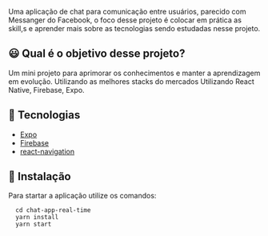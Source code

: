 Uma aplicação de chat para comunicação entre usuários, parecido com Messanger do Facebook, 
o foco desse projeto é colocar em prática as skill,s e aprender mais sobre as tecnologias sendo estudadas nesse projeto.

## :smiley: Qual é o objetivo desse projeto?
Um mini projeto para aprimorar os conhecimentos e manter a aprendizagem em evolução. Utilizando as melhores stacks do mercados
Utilizando React Native, Firebase, Expo.

## :rocket: Tecnologias
- [Expo](https://docs.expo.io/)
- [Firebase](https://firebase.google.com/docs)
- [react-navigation](https://reactnavigation.org/docs/getting-started)

## :wrench: Instalação
Para startar a aplicação utilize os comandos:
```
  cd chat-app-real-time
  yarn install
  yarn start
```
